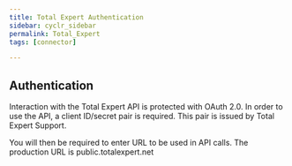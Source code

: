 ```yaml
---
title: Total Expert Authentication
sidebar: cyclr_sidebar
permalink: Total_Expert
tags: [connector]

---
```


## Authentication

Interaction with the Total Expert API is protected with OAuth 2.0. In order to use the API, a client ID/secret pair is required. 
This pair is issued by Total Expert Support. 

You will then be required to enter URL to be used in API calls.  The production URL is public.totalexpert.net

